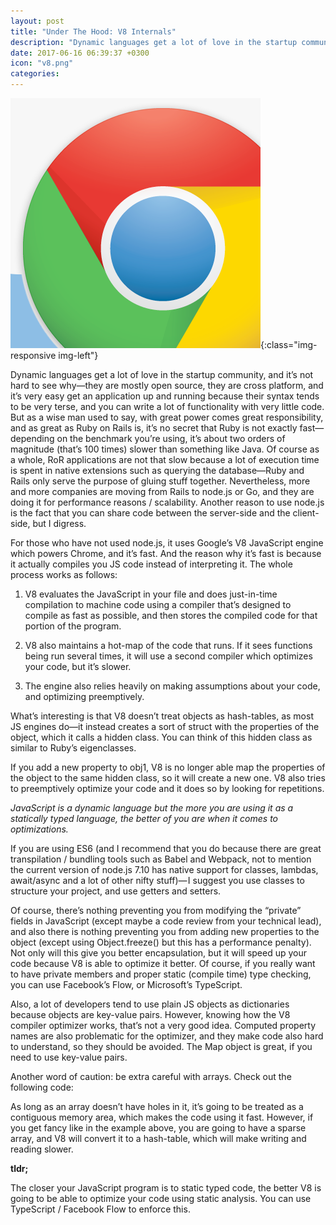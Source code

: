 ```yaml
---
layout: post
title: "Under The Hood: V8 Internals"
description: "Dynamic languages get a lot of love in the startup community, and it’s not hard to see why—they are mostly open source, they are cross platform, and it’s very easy get an application up and running because their syntax tends to be very terse, and you can write a lot of functionality with very little code. But as a wise man used to say, with great power comes great responsibility, and as great as Ruby on Rails is, it’s no secret that Ruby is not exactly fast—depending on the benchmark you’re using..."
date: 2017-06-16 06:39:37 +0300
icon: "v8.png"
categories:
---
```

![chrome](/images/chrome.png){:class="img-responsive img-left"}

Dynamic languages get a lot of love in the startup community, and it’s not hard to see why—they are mostly open source, they are cross platform, and it’s very easy get an application up and running because their syntax tends to be very terse, and you can write a lot of functionality with very little code. But as a wise man used to say, with great power comes great responsibility, and as great as Ruby on Rails is, it’s no secret that Ruby is not exactly fast—depending on the benchmark you’re using, it’s about two orders of magnitude (that’s 100 times) slower than something like Java. Of course as a whole, RoR applications are not that slow because a lot of execution time is spent in native extensions such as querying the database—Ruby and Rails only serve the purpose of gluing stuff together. Nevertheless, more and more companies are moving from Rails to node.js or Go, and they are doing it for performance reasons / scalability. Another reason to use node.js is the fact that you can share code between the server-side and the client-side, but I digress.

For those who have not used node.js, it uses Google’s V8 JavaScript engine which powers Chrome, and it’s fast. And the reason why it’s fast is because it actually compiles you JS code instead of interpreting it. The whole process works as follows:

1. V8 evaluates the JavaScript in your file and does just-in-time compilation to machine code using a compiler that’s designed to compile as fast as possible, and then stores the compiled code for that portion of the program.

2. V8 also maintains a hot-map of the code that runs. If it sees functions being run several times, it will use a second compiler which optimizes your code, but it’s slower.

3. The engine also relies heavily on making assumptions about your code, and optimizing preemptively.

What’s interesting is that V8 doesn’t treat objects as hash-tables, as most JS engines do—it instead creates a sort of struct with the properties of the object, which it calls a hidden class. You can think of this hidden class as similar to Ruby’s eigenclasses.

<script src="https://gist.github.com/toaderflorin/6dafc797abe6a17bb7d63d8d94e22fb5.js"></script>

If you add a new property to obj1, V8 is no longer able map the properties of the object to the same hidden class, so it will create a new one. V8 also tries to preemptively optimize your code and it does so by looking for repetitions.

*JavaScript is a dynamic language but the more you are using it as a statically typed language, the better of you are when it comes to optimizations.*

If you are using ES6 (and I recommend that you do because there are great transpilation / bundling tools such as Babel and Webpack, not to mention the current version of node.js 7.10 has native support for classes, lambdas, await/async and a lot of other nifty stuff)— I suggest you use classes to structure your project, and use getters and setters.

<script src="https://gist.github.com/toaderflorin/eb5fb6e45dd943a3f6ad87da7f1fe827.js"></script>

Of course, there’s nothing preventing you from modifying the “private” fields in JavaScript (except maybe a code review from your technical lead), and also there is nothing preventing you from adding new properties to the object (except using Object.freeze() but this has a performance penalty). Not only will this give you better encapsulation, but it will speed up your code because V8 is able to optimize it better. Of course, if you really want to have private members and proper static (compile time) type checking, you can use Facebook’s Flow, or Microsoft’s TypeScript.

Also, a lot of developers tend to use plain JS objects as dictionaries because objects are key-value pairs. However, knowing how the V8 compiler optimizer works, that’s not a very good idea. Computed property names are also problematic for the optimizer, and they make code also hard to understand, so they should be avoided. The Map object is great, if you need to use key-value pairs.

Another word of caution: be extra careful with arrays. Check out the following code:

<script src="https://gist.github.com/toaderflorin/2b22591a73bd61ad4b07dec88fdae5b7.js"></script>

As long as an array doesn’t have holes in it, it’s going to be treated as a contiguous memory area, which makes the code using it fast. However, if you get fancy like in the example above, you are going to have a sparse array, and V8 will convert it to a hash-table, which will make writing and reading slower.

**tldr;**

The closer your JavaScript program is to static typed code, the better V8 is going to be able to optimize your code using static analysis. You can use TypeScript / Facebook Flow to enforce this.
